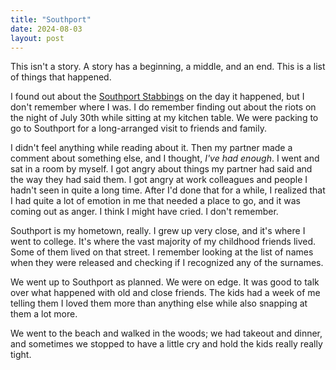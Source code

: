 ```yaml
---
title: "Southport"
date: 2024-08-03
layout: post
---
```


This isn't a story. A story has a beginning, a middle, and an end. This is a list of things that happened.

I found out about the [Southport Stabbings](https://en.wikipedia.org/wiki/2024_Southport_stabbing) on the day it happened, but I don't remember where I was. I do remember finding out about the riots on the night of July 30th while sitting at my kitchen table. We were packing to go to Southport for a long-arranged visit to friends and family.

I didn't feel anything while reading about it. Then my partner made a comment about something else, and I thought, *I've had enough*. I went and sat in a room by myself. I got angry about things my partner had said and the way they had said them. I got angry at work colleagues and people I hadn't seen in quite a long time. After I'd done that for a while, I realized that I had quite a lot of emotion in me that needed a place to go, and it was coming out as anger. I think I might have cried. I don't remember.

Southport is my hometown, really. I grew up very close, and it's where I went to college. It's where the vast majority of my childhood friends lived. Some of them lived on that street. I remember looking at the list of names when they were released and checking if I recognized any of the surnames.

We went up to Southport as planned. We were on edge. It was good to talk over what happened with old and close friends. The kids had a week of me telling them I loved them more than anything else while also snapping at them a lot more.

We went to the beach and walked in the woods; we had takeout and dinner, and sometimes we stopped to have a little cry and hold the kids really really tight.   

